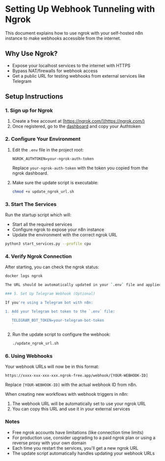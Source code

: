 # Setting Up Webhook Tunneling with Ngrok

This document explains how to use ngrok with your self-hosted n8n instance to make webhooks accessible from the internet.

## Why Use Ngrok?

- Expose your localhost services to the internet with HTTPS
- Bypass NAT/firewalls for webhook access
- Get a public URL for testing webhooks from external services like Telegram

## Setup Instructions

### 1. Sign up for Ngrok

1. Create a free account at [https://ngrok.com/](https://ngrok.com/)
2. Once registered, go to the [dashboard](https://dashboard.ngrok.com/) and copy your Authtoken

### 2. Configure Your Environment

1. Edit the `.env` file in the project root:
   ```
   NGROK_AUTHTOKEN=your-ngrok-auth-token
   ```
   Replace `your-ngrok-auth-token` with the token you copied from the ngrok dashboard.

2. Make sure the update script is executable:
   ```bash
   chmod +x update_ngrok_url.sh
   ```

### 3. Start The Services

Run the startup script which will:
- Start all the required services 
- Configure ngrok to expose your n8n instance
- Update the environment with the correct ngrok URL

```bash
python3 start_services.py --profile cpu
```

### 4. Verify Ngrok Connection

After starting, you can check the ngrok status:

```bash
docker logs ngrok
```
```bash
The URL should be automatically updated in your `.env` file and applied to the n8n container.

### 5. Set Up Telegram Webhook (Optional)

If you're using a Telegram bot with n8n:

1. Add your Telegram bot token to the `.env` file:
   `
   TELEGRAM_BOT_TOKEN=your-telegram-bot-token
   `
```
2. Run the update script to configure the webhook:
   ```bash
   ./update_ngrok_url.sh
   ```

### 6. Using Webhooks

Your webhook URLs will now be in this format:
```
https://xxxx-xxx-xxx-xxx.ngrok-free.app/webhook/[YOUR-WEBHOOK-ID]
```

Replace `[YOUR-WEBHOOK-ID]` with the actual webhook ID from n8n.

When creating new workflows with webhook triggers in n8n:
1. The webhook URL will be automatically set to use your ngrok URL
2. You can copy this URL and use it in your external services

### Notes

- Free ngrok accounts have limitations (like connection time limits)
- For production use, consider upgrading to a paid ngrok plan or using a reverse proxy with your own domain
- Each time you restart the services, you'll get a new ngrok URL
- The update script automatically handles updating your webhook URLs 